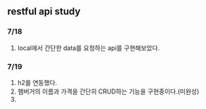 restful api study
-------------
### 7/18
1. local에서 간단한 data를 요청하는 api를 구현해보았다.   
### 7/19
1. h2를 연동했다.   
2. 햄버거의 이름과 가격을 간단히 CRUD하는 기능을 구현중이다.(미완성)
3. 
